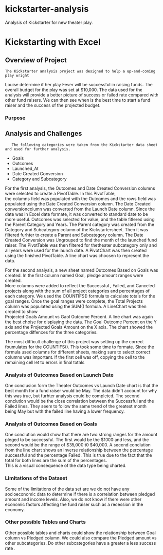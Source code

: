 # kickstarter-analysis
Analysis of Kickstarter for new theater play.
# Kickstarting with Excel

## Overview of Project  
    The Kickstarter analysis project was designed to help a up-and-coming play wright 
Louise determine if her play Fever will be successful in raising funds.   The overall 
budget for the play was set at $10,000.   The data used for the analysis will provide a 
better picture of success or failed rate compared with other fund raisers.   We can then 
see when is the best time to start a fund raiser and the success of the projected budget.
### Purpose

## Analysis and Challenges
       The following categories were taken from the Kickstarter data sheet and used for further analysis.

* Goals
* Outcomes
* Launched_At
* Date Created Conversion
* Category and Subcategory

For the first analysis, the Outcomes and Date Created Conversion columns were selected to create a PivotTable.   In this PivotTable,  
the columns field was populated with the Outcomes and the rows field was populated using the Date Created Conversion column. The Date 
Created conversioncolumn was converted from the Launch Date column. Since the date was in Excel date formate, it was converted to 
standard date to be more useful.   Outcomes was selected for value, and the table fitlered using the Parent Category and Years.   The 
Parent category was created from the Category and Subcategory column of the Kickstartersheet. Then it was filtered furhter to create a 
Parent and Subcategory column.    The Date Created Conversion was Ungrouped to find the month of the launched fund raiser.  The PivotTable
was then filtered for thetheater subcategory only and all years were used for the launch date.   A PivotChart was then created using the 
finished PivotTable.  A line chart was choosen to represent the data.   


For the second analysis, a new sheet named Outcomes Based on Goals was created.   In the first column named Goal, pledge amount ranges were created.  
More columns were added to reflect the  Successful , Failed, and Canceled projects along with the sum of all project categories
and percentages of each category.   We used the COUNTIFS() formula to calculate totals for the goal ranges.   Once the 
goal ranges were complete, the Total Projects column was  populated using the SUM() formula.  A LineChart was then created to show  
Projected Goals Amount vs Gaol Outcome Percent.   A line chart was again the best choise for displaying the data.  The Goal Outcome Percent on the Y axis 
and the Projected Goals Amount on the X axis.   The chart showed the percentage diffences for the three categories.

The most difficult challenge of this project was setting up the correct foumulates for the COUNTIFS().   This took some time to formate. 
Since the formula used columns for different sheets, making sure to select correct columns was important.   If the first cell was off, 
copying the cell to the remaining cell let to errors in final totals.

     


### Analysis of Outcomes Based on Launch Date
 One conclusion form the Theater Outcomes vs Launch Date chart is that the best month for a fund raiser would be May.   The data didn't 
 account for why this was true, but furhter analysis could be completed.  The second conclution would be the close correlation between the 
 Successful and the Failed lines.   They seem to follow the same trend of the greatest month being May but with the failed line having a 
 lower frequency.   
 

### Analysis of Outcomes Based on Goals
One conclution would show that there are two strong ranges for the amount pleged to be successful.   The first would be the $1000 and less,
and the second would be the range of $35,000 t0 $40,000.   A second conclution from the line chart shows an inverse relationship between the
percentage successful and the percentage Failed.   This is true due to the fact that the total for both lines are the sum of the percentages.  
This is a visual consequence of the data type being charted.  

### Limitations of the Dataset
Some of the limitations of the data set are we do not have any socioeconomic data to determine if there is a correlation between pledged amount
and income levels.   Also, we do not know if there were other economic factors affecting the fund raiser such as a recession in the economy.
### Other possible Tables and Charts
Other possible tables and charts could show the relationship between Goal column vs Pledged column.   We could also compare the Pledged amount vs
other subcategories.   Do other subcategories have a greater a less success rate .
